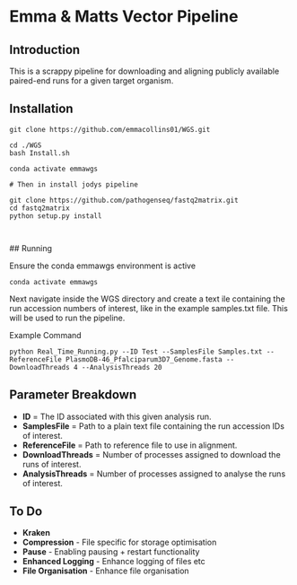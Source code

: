 # Emma & Matts Vector Pipeline

## Introduction

This is a scrappy pipeline for downloading and aligning publicly available
paired-end runs for a given target organism.


## Installation

```
git clone https://github.com/emmacollins01/WGS.git

cd ./WGS
bash Install.sh

conda activate emmawgs

# Then in install jodys pipeline

git clone https://github.com/pathogenseq/fastq2matrix.git
cd fastq2matrix
python setup.py install



```

## Running

Ensure the conda emmawgs environment is active

```
conda activate emmawgs
```

Next navigate inside the WGS directory and create a text ile containing the
run accession numbers of interest, like in the example samples.txt file. This
will be used to run the pipeline.

Example Command

```
python Real_Time_Running.py --ID Test --SamplesFile Samples.txt --ReferenceFile PlasmoDB-46_Pfalciparum3D7_Genome.fasta --DownloadThreads 4 --AnalysisThreads 20
```

## Parameter Breakdown

* **ID** = The ID associated with this given analysis run.
* **SamplesFile** = Path to a plain text file containing the run accession IDs of interest.
* **ReferenceFile** = Path to reference file to use in alignment.
* **DownloadThreads** = Number of processes assigned to download the runs of interest.
* **AnalysisThreads** = Number of processes assigned to analyse the runs of interest.


## To Do

* **Kraken**
* **Compression** - File specific for storage optimisation
* **Pause** - Enabling pausing + restart functionality
* **Enhanced Logging** - Enhance logging of files etc
* **File Organisation** - Enhance file organisation
